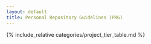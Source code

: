 ```yaml
---
layout: default
title: Personal Repository Guidelines (PRG)
---
```


{% include_relative categories/project_tier_table.md %}

